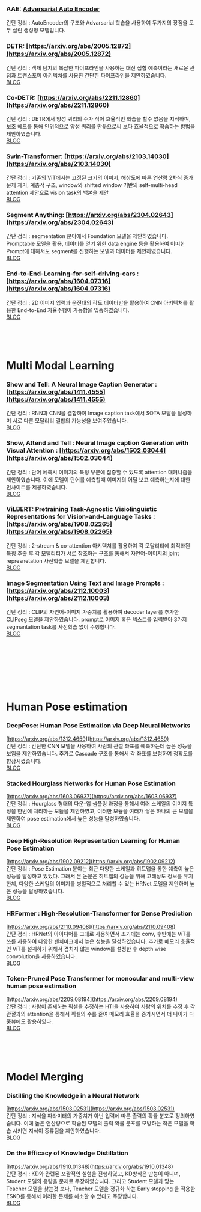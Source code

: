 ### AAE: [Adversarial Auto Encoder](https://arxiv.org/abs/1511.05644) <br>
간단 정리 : AutoEncoder의 구조와 Advarsarial 학습을 사용하여 두가지의 장점을 모두 살린 생성형 모델입니다.

### DETR: [https://arxiv.org/abs/2005.12872](https://arxiv.org/abs/2005.12872)  <br>
간단 정리 : 객체 탐지의 복잡한 파이프라인을 사용하는 대신 집합 에측이라는 새로운 관점과 트랜스포머 아키텍처를 사용한 간단한 파이프라인을 제안하였습니다. <br>
[BLOG](https://velog.io/@seungminchung/%EB%85%BC%EB%AC%B8-%EB%A6%AC%EB%B7%B0-DETR)

### Co-DETR: [https://arxiv.org/abs/2211.12860](https://arxiv.org/abs/2211.12860)  <br>
간단 정리 : DETR에서 양성 쿼리의 수가 적어 효율적인 학습을 할수 없음을 지적하며, 보조 헤드를 통해 인위적으로 양성 쿼리를 만듦으로써 보다 효율적으로 학습하는 방법을 제안하였습니다. <br>
[BLOG](https://velog.io/@seungminchung/%EB%85%BC%EB%AC%B8%EB%A6%AC%EB%B7%B0-Co-DETR-DETR-with-Collaborative-Hybrid-Assignments-Training)

### Swin-Transformer: [https://arxiv.org/abs/2103.14030](https://arxiv.org/abs/2103.14030) <br>
간단 정리 : 기존의 ViT에서는 고정된 크기의 이미지, 해상도에 따른 연산량 2차식 증가 문제 제기, 계층적 구조, window와 shifted window 기반의 self-multi-head attention 제안으로 vision task의 백본을 제안  <br>
[BLOG](https://velog.io/@seungminchung/%EB%85%BC%EB%AC%B8-%EB%A6%AC%EB%B7%B0-Swin-Transformer-Hierarchical-Vision-Transformer-using-Shifted-Windows)


### Segment Anything: [https://arxiv.org/abs/2304.02643](https://arxiv.org/abs/2304.02643) <br>
간단 정리 : segmentation 분야에서 Foundation 모델을 제안하였습니다. Promptable 모델을 활용, 데이터를 얻기 위한 data engine 등을 활용하여 어떠한 Prompt에 대해서도 segment를 진행하는 모델과 데이터를 제안하였습니다.  <br>
[BLOG](https://velog.io/@seungminchung/%EB%85%BC%EB%AC%B8-%EB%A6%AC%EB%B7%B0-SA-segment-Anythings)


### End-to-End-Learning-for-self-driving-cars : [https://arxiv.org/abs/1604.07316](https://arxiv.org/abs/1604.07316) <br>
간단 정리 : 2D 이미지 입력과 운전대의 각도 데이터만을 활용하여 CNN 아키텍처를 활용한 End-to-End 자율주행이 가능함을 입증하였습니다. <br>
[BLOG](https://velog.io/@seungminchung/%EB%85%BC%EB%AC%B8-%EB%A6%AC%EB%B7%B0-End-to-End-Learning-for-Self-Driving-cars)

<br><br><br>

# Multi Modal Learning

### Show and Tell: A Neural Image Caption Generator : [https://arxiv.org/abs/1411.4555](https://arxiv.org/abs/1411.4555) <br>
간단 정리 : RNN과 CNN을 결합하여 Image caption task에서 SOTA 모달을 달성하며 서로 다른 모달리티 결합의 가능성을 보여주었습니다. <br>
[BLOG](https://velog.io/@seungminchung/%EB%85%BC%EB%AC%B8-%EB%A6%AC%EB%B7%B0-Show-and-Tell-A-Neural-Image-Caption-Generator)


### Show, Attend and Tell : Neural Image caption Generation with Visual Attention : [https://arxiv.org/abs/1502.03044](https://arxiv.org/abs/1502.03044) <br>
간단 정리 : 단어 예측시 이미지의 특정 부분에 집중할 수 있도록 attention 매커니즘을 제안하였습니다. 이에 모델이 단어를 예측할때 이미지의 어딜 보고 예측하는지에 대한 인사이트를 제공하였습니다.  <br>
[BLOG](https://velog.io/@seungminchung/%EB%85%BC%EB%AC%B8-%EB%A6%AC%EB%B7%B0-Show-Attend-and-Tell-Neural-Image-caption-Generation-with-Visual-Attention)


### ViLBERT: Pretraining Task-Agnostic Visiolinguistic Representations for Vision-and-Language Tasks : [https://arxiv.org/abs/1908.02265](https://arxiv.org/abs/1908.02265) <br>
간단 정리 : 2-stream & co-attention 아키텍처를 활용하여 각 모달리티에 최적화된 특징 추출 후 각 모달리티가 서로 참조하는 구조를 통해서 자연어-이미지의 joint represnetation 사전학습 모델을 제안합니다. <br>
[BLOG](https://velog.io/@seungminchung/%EB%85%BC%EB%AC%B8-%EB%A6%AC%EB%B7%B0-ViLBERT-Pretraining-Task-Agnostic-Visiolinguistic-Representations)


### Image Segmentation Using Text and Image Prompts : [https://arxiv.org/abs/2112.10003](https://arxiv.org/abs/2112.10003) <br>
간단 정리 : CLIP의 자연어-이미지 가중치를 활용하여 decoder layer를 추가한 CLIPseg 모델을 제안하였습니다. prompt로 이미지 혹은 텍스트를 입력받아 3가지 segmantation task를 사전학습 없이 수행합니다. <br>
[BLOG](https://velog.io/@seungminchung/%EB%85%BC%EB%AC%B8-%EB%A6%AC%EB%B7%B0-CLIPSeg-Image-Segmentation-Using-Text-and-Image-Prompts)



<br><br><br>



<br><br><br>

# Human Pose estimation
### DeepPose: Human Pose Estimation via Deep Neural Networks
[https://arxiv.org/abs/1312.4659](https://arxiv.org/abs/1312.4659) <br>
간단 정리 : 간단한 CNN 모델을 사용하여 사람의 관절 좌표를 예측하는데 높은 성능을 보임을 제안하였습니다. 추가로 Cascade 구조를 통해서 각 좌표를 보정하여 정확도를 향상시켰습니다. <br>
[BLOG](https://velog.io/@seungminchung/%EB%85%BC%EB%AC%B8-%EB%A6%AC%EB%B7%B0-DeepPose-Human-Pose-Estimation-Via-Deep-Neural-Networks)


### Stacked Hourglass Networks for Human Pose Estimation
[https://arxiv.org/abs/1603.06937](https://arxiv.org/abs/1603.06937) <br>
간단 정리 : Hourglass 형태의 다운-업 샘플링 과정을 통해서 여러 스케일의 이미지 특징을 한번에 처리하는 모듈을 제안하였고, 이러한 모듈을 여러개 쌓은 하나의 큰 모델을 제안하여 pose estimation에서 높은 성능을 달성하였습니다. <br>
[BLOG](https://velog.io/@seungminchung/Stacked-Hourglass-Networks-for-Human-Pose-Estimation)


### Deep High-Resolution Representation Learning for Human Pose Estimation
[https://arxiv.org/abs/1902.09212](https://arxiv.org/abs/1902.09212) <br>
간단 정리 : Pose Estimation 분야는 최근 다양한 스케일과 히트맵을 통한 예측이 높은 성능을 달성하고 있었다. 그래서 본 논문은 히트맵의 성능을 위해 고해상도 정보를 유지한체, 다양한 스케일의 이미지를 병렬적으로 처리할 수 있는 HRNet 모델을 제안하며 높은 성능을 달성하였습니다. <br>
[BLOG](https://velog.io/@seungminchung/%EB%85%BC%EB%AC%B8-%EB%A6%AC%EB%B7%B0-HRNet-Deep-High-Resolution-Representation-Learning-for-Human-Pose-Estimation)


### HRFormer : High-Resolution-Transformer for Dense Prediction
[https://arxiv.org/abs/2110.09408](https://arxiv.org/abs/2110.09408) <br>
간단 정리 : HRNet의 아이디어를 그대로 사용하면서 초기에는 conv, 후반에는 ViT를 쓰를 사용하여 다양한 밴치마크에서 높은 성능을 달성하였습니다. 추가로 메모리 효율적인 ViT를 설계하기 위해서 겹치지 않는 window를 설정한 후 depth wise convolution을 사용하였습니다. <br>
[BLOG](https://velog.io/@seungminchung/%EB%85%BC%EB%AC%B8-%EB%A6%AC%EB%B7%B0-HRFormer-High-Resolution-Transformer-for-Dense-Prediction)


### Token-Pruned Pose Transformer for monocular and multi-view human pose estimation
[https://arxiv.org/abs/2209.08194](https://arxiv.org/abs/2209.08194) <br>
간단 정리 : 사람이 존재하는 픽셀을 추정하는 HTI을 사용하여 사람의 위치를 추정 후 각 관절과의 attention을 통해서 픽셀의 수를 줄여 메모리 효율을 증가시면서 더 나아가 다중뷰에도 활용하였다. <br>
[BLOG]([https://velog.io/@seungminchung/%EB%85%BC%EB%AC%B8-%EB%A6%AC%EB%B7%B0-HRFormer-High-Resolution-Transformer-for-Dense-Prediction](https://velog.io/@seungminchung/%EB%85%BC%EB%AC%B8-%EB%A6%AC%EB%B7%B0-PPT-token-Pruned-Pose-Transformer-for-monocular-and-multi-view-human-pose-estimation))

<br><br><br>

# Model Merging

### Distilling the Knowledge in a Neural Network
[https://arxiv.org/abs/1503.02531](https://arxiv.org/abs/1503.02531) <br>
간단 정리 : 지식을 파라미터의 가중치가 아닌 입력에 따른 출력의 확률 분포로 정의하였습니다. 이에 높은 연산량으로 학습된 모델의 출력 확률 분포를 모방하는 작은 모델을 학습 시키면 지식이 증류됨을 제안하였습니다. <br>
[BLOG](https://velog.io/@seungminchung/%EB%85%BC%EB%AC%B8-%EB%A6%AC%EB%B7%B0-Distilling-the-Knowledge-in-a-Neural-Network)

### On the Efficacy of Knowledge Distillation
[https://arxiv.org/abs/1910.01348](https://arxiv.org/abs/1910.01348) <br>
간단 정리 : KD와 관련된 포괄적인 실험을 진행하였고, KD방식은 만능이 아니며, Student 모델의 용량을 문제로 주장하였습니다. 그리고 Student 모델과 맞는 Teacher 모델을 찾는것 보다, Teacher 모델을 정규화 하는 Early stopping 을 적용한 ESKD를 통해서 이러한 문제를 해소할 수 있다고 주장합니다. <br>
[BLOG](https://velog.io/@seungminchung/On-the-Efficacy-of-Knowledge-Distillation)

